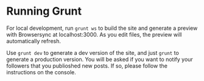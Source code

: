 # Running Grunt

For local development, run `grunt ws` to build the site and generate a preview with Browsersync at localhost:3000. As you edit files, the preview will automatically refresh.

Use `grunt dev` to generate a dev version of the site, and just `grunt` to generate a production version.
You will be asked if you want to notify your followers that you publioshed new posts. If so, please follow the instructions on the console.